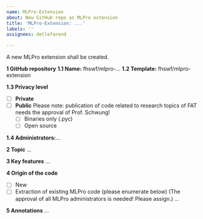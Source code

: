 ```yaml
---
name: MLPro-Extension
about: New GitHub repo as MLPro extension
title: 'MLPro-Extension: ...'
labels: ''
assignees: detlefarend

---
```


A new MLPro extension shall be created.

**1 GitHub repository** 
**1.1 Name:** fhswf/mlpro-...
**1.2 Template:** fhswf/mlpro-extension

**1.3 Privacy level**
   - [ ] **Private**
   - [ ] **Public**
         Please note: publication of code related to research topics of FAT needs the approval of Prof. Schwung! 
        - [ ] Binaries only (.pyc)
        - [ ] Open source

**1.4 Administrators:**...

**2 Topic**
...

**3 Key features**
...

**4 Origin of the code**
- [ ] New 
- [ ] Extraction of existing MLPro code (please enumerate below)
      (The approval of all MLPro administrators is needed! Please assign.)
      ...

**5 Annotations**
...
